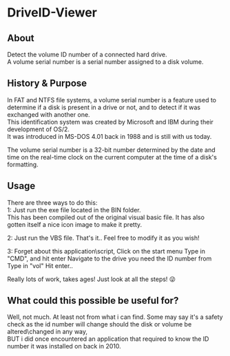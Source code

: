 # DriveID-Viewer
## About
Detect the volume ID number of a connected hard drive.  
A volume serial number is a serial number assigned to a disk volume.   

## History & Purpose
In FAT and NTFS file systems, a volume serial number is a feature used to determine if a disk is present in a drive or not, and to detect if it was exchanged with another one.  
This identification system was created by Microsoft and IBM during their development of OS/2.  
It was introduced in MS-DOS 4.01 back in 1988 and is still with us today.

The volume serial number is a 32-bit number determined by the date and time on the real-time clock on the current computer at the time of a disk's formatting.

## Usage
There are three ways to do this:  
1: Just run the exe file located in the BIN folder.  
   This has been compiled out of the original visual basic file.
   It has also gotten itself a nice icon image to make it pretty.
   
2: Just run the VBS file.
   That's it..
   Feel free to modify it as you wish!
   
3: Forget about this application\script,
   Click on the start menu
   Type in "CMD", and hit enter
   Navigate to the drive you need the ID number from
   Type in "vol"
   Hit enter..
   
   Really lots of work, takes ages!
   Just look at all the steps! :stuck_out_tongue_winking_eye:
   
## What could this possible be useful for?
Well, not much. At least not from what i can find.
Some may say it's a safety check as the id number will change should the disk or volume be altered\changed in any way,  
BUT i did once encountered an application that required to know the ID number it was installed on back in 2010.
